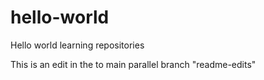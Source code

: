 # hello-world
Hello world learning repositories

This is an edit in the to main parallel branch "readme-edits"
